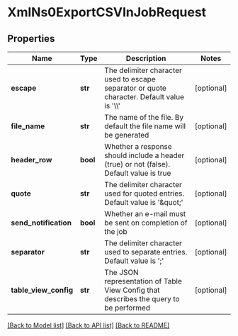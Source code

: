 # XmlNs0ExportCSVInJobRequest

## Properties
Name | Type | Description | Notes
------------ | ------------- | ------------- | -------------
**escape** | **str** | The delimiter character used to escape separator or quote character. Default value is &#39;\\\\&#39; | [optional] 
**file_name** | **str** | The name of the file. By default the file name will be generated | [optional] 
**header_row** | **bool** | Whether a response should include a header (true) or not (false). Default value is true | [optional] 
**quote** | **str** | The delimiter character used for quoted entries. Default value  is &#39;\&quot;&#39; | [optional] 
**send_notification** | **bool** | Whether an e-mail must be sent on completion of the job | [optional] 
**separator** | **str** | The delimiter character used to separate entries. Default value is &#39;;&#39; | [optional] 
**table_view_config** | **str** | The JSON representation of Table View Config that describes the query to be performed | [optional] 

[[Back to Model list]](../README.md#documentation-for-models) [[Back to API list]](../README.md#documentation-for-api-endpoints) [[Back to README]](../README.md)


